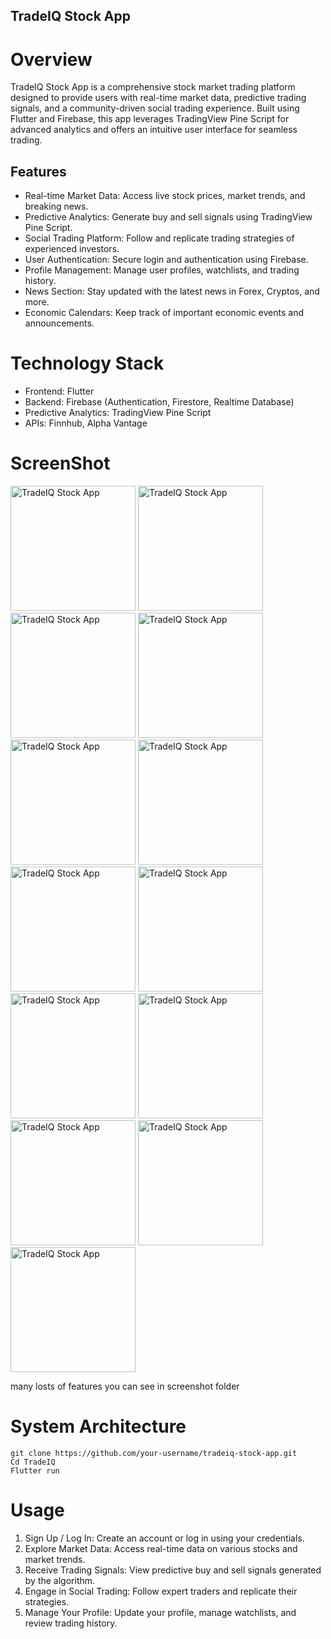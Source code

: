 ## TradeIQ Stock App
# Overview

TradeIQ Stock App is a comprehensive stock market trading platform designed to provide users with real-time market data, predictive trading signals, and a community-driven social trading experience. Built using Flutter and Firebase, this app leverages TradingView Pine Script for advanced analytics and offers an intuitive user interface for seamless trading.

## Features


- Real-time Market Data: Access live stock prices, market trends, and breaking news.
- Predictive Analytics: Generate buy and sell signals using TradingView Pine Script.
- Social Trading Platform: Follow and replicate trading strategies of experienced investors.
- User Authentication: Secure login and authentication using Firebase.
- Profile Management: Manage user profiles, watchlists, and trading history.
- News Section: Stay updated with the latest news in Forex, Cryptos, and more.
- Economic Calendars: Keep track of important economic events and announcements.

# Technology Stack

- Frontend: Flutter
- Backend: Firebase (Authentication, Firestore, Realtime Database)
- Predictive Analytics: TradingView Pine Script
- APIs: Finnhub, Alpha Vantage

# ScreenShot

<img src="ScreenShot/Img1.jpg" alt="TradeIQ Stock App" width="200"> <img src="ScreenShot/Img2.jpg" alt="TradeIQ Stock App" width="200">
<img src="ScreenShot/Img3.jpg" alt="TradeIQ Stock App" width="200"> <img src="ScreenShot/Img4.jpg" alt="TradeIQ Stock App" width="200">
<img src="ScreenShot/Img5.jpg" alt="TradeIQ Stock App" width="200"> <img src="ScreenShot/Img5.jpg" alt="TradeIQ Stock App" width="200">
<img src="ScreenShot/Img6.png" alt="TradeIQ Stock App" width="200"> <img src="ScreenShot/Img7.jpg" alt="TradeIQ Stock App" width="200"> 
<img src="ScreenShot/Img7.jpg" alt="TradeIQ Stock App" width="200"> 
<img src="ScreenShot/Img8.jpg" alt="TradeIQ Stock App" width="200"> <img src="ScreenShot/Img9.jpg" alt="TradeIQ Stock App" width="200"> 
<img src="ScreenShot/Img10.png" alt="TradeIQ Stock App" width="200"> <img src="ScreenShot/Img11.jpg" alt="TradeIQ Stock App" width="200"> 


many losts of features you can see in screenshot folder 

# System Architecture
```
git clone https://github.com/your-username/tradeiq-stock-app.git
Cd TradeIQ
Flutter run

```

# Usage

1. Sign Up / Log In: Create an account or log in using your credentials.
2. Explore Market Data: Access real-time data on various stocks and market trends.
3. Receive Trading Signals: View predictive buy and sell signals generated by the algorithm.
4. Engage in Social Trading: Follow expert traders and replicate their strategies.
5. Manage Your Profile: Update your profile, manage watchlists, and review trading history.
